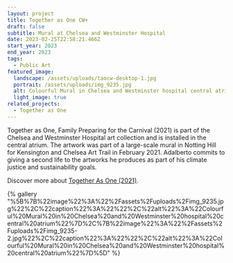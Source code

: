 ```yaml
---
layout: project
title: Together as One CW+
draft: false
subtitle: Mural at Chelsea and Westminster Hospital
date: 2023-02-25T22:58:21.466Z
start_year: 2023
end_year: 2023
tags:
  - Public Art
featured_image:
  landscape: /assets/uploads/taocw-desktop-1.jpg
  portrait: /assets/uploads/img_9235.jpg
  alt: Colourful Mural in Chelsea and Westminster hospital central atrium
  light_image: true
related_projects:
  - Together as One
---
```

Together as One, Family Preparing for the Carnival (2021) is part of the Chelsea and Westminster Hospital art collection and is installed in the central atrium. The artwork was part of a large-scale mural in Notting Hill for Kensington and Chelsea Art Trail in February 2021.  Adalberto commits to giving a second life to the artworks he produces as part of his climate justice and sustainability goals.

Discover more about [Together As One (2021)](https://adalbertolonardi.com/projects/together-as-one/).

{% gallery "%5B%7B%22image%22%3A%22%2Fassets%2Fuploads%2Fimg_9235.jpg%22%2C%22caption%22%3A%22%22%2C%22alt%22%3A%22Colourful%20Mural%20in%20Chelsea%20and%20Westminster%20hospital%20central%20atrium%22%7D%2C%7B%22image%22%3A%22%2Fassets%2Fuploads%2Fimg_9235-2.jpg%22%2C%22caption%22%3A%22%22%2C%22alt%22%3A%22Colourful%20Mural%20in%20Chelsea%20and%20Westminster%20hospital%20central%20atrium%22%7D%5D" %}